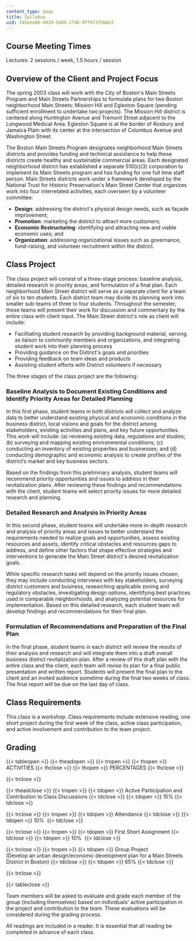 ```yaml
---
content_type: page
title: Syllabus
uid: 165eea86-4929-5889-2f46-9ff9f2fbb0e3
---
```


Course Meeting Times
--------------------

Lectures: 2 sessions / week, 1.5 hours / session

Overview of the Client and Project Focus
----------------------------------------

The spring 2003 class will work with the City of Boston's Main Streets Program and Main Streets Partnerships to formulate plans for two Boston neighborhood Main Streets: Mission Hill and Egleston Square (pending sufficient enrollment to undertake two projects). The Mission Hill district is centered along Huntington Avenue and Tremont Street adjacent to the Longwood Medical Area. Egleston Square is at the border of Roxbury and Jamaica Plain with its center at the intersection of Columbus Avenue and Washington Street.

The Boston Main Streets Program designates neighborhood Main Streets districts and provides funding and technical assistance to help these districts create healthy and sustainable commercial areas. Each designated neighborhood district has established a separate 510(c)(3) corporation to implement its Main Streets program and has funding for one full time staff person. Main Streets districts work under a framework developed by the National Trust for Historic Preservation's Main Street Center that organizes work into four interrelated activities, each overseen by a volunteer committee:

*   **Design**: addressing the district's physical design needs, such as façade improvement;
*   **Promotion**: marketing the district to attract more customers;
*   **Economic Restructuring**: identifying and attracting new and viable economic uses; and
*   **Organization**: addressing organizational issues such as governance, fund-raising, and volunteer recruitment within the district.

Class Project
-------------

The class project will consist of a three-stage process: baseline analysis, detailed research in priority areas, and formulation of a final plan. Each neighborhood Main Street district will serve as a separate client for a team of six to ten students. Each district team may divide its planning work into smaller sub-teams of three to four students. Throughout the semester, these teams will present their work for discussion and commentary by the entire class with client input. The Main Street district's role as client will include:

*   Facilitating student research by providing background material, serving as liaison to community members and organizations, and integrating student work into their planning process
*   Providing guidance on the District's goals and priorities
*   Providing feedback on team ideas and products
*   Assisting student efforts with District volunteers if necessary

The three stages of the class project are the following:

### Baseline Analysis to Document Existing Conditions and Identify Priority Areas for Detailed Planning

In this first phase, student teams in both districts will collect and analyze data to better understand existing physical and economic conditions in the business district, local visions and goals for the district among stakeholders, existing activities and plans, and key future opportunities. This work will include: (a) reviewing existing data, regulations and studies; (b) surveying and mapping existing environmental conditions; (c) conducting an inventory of existing properties and businesses; and (d) conducting demographic and economic analysis to create profiles of the district’s market and key business sectors.

Based on the findings from this preliminary analysis, student teams will recommend priority opportunities and issues to address in their revitalization plans. After reviewing these findings and recommendations with the client, student teams will select priority issues for more detailed research and planning.

### Detailed Research and Analysis in Priority Areas

In this second phase, student teams will undertake more in-depth research and analysis of priority areas and issues to better understand the requirements needed to realize goals and opportunities, assess existing resources and assets, identify critical obstacles and resources gaps to address, and define other factors that shape effective strategies and interventions to generate the Main Street district's desired revitalization goals.

While specific research tasks will depend on the priority issues chosen, they may include conducting interviews with key stakeholders, surveying district customers and business, researching applicable zoning and regulatory obstacles, investigating design options, identifying best practices used in comparable neighborhoods, and analyzing potential resources for implementation. Based on this detailed research, each student team will develop findings and recommendations for their final plan.

### Formulation of Recommendations and Preparation of the Final Plan

In the final phase, student teams in each district will review the results of their analysis and research and will integrate them into a draft overall business district revitalization plan. After a review of this draft plan with the entire class and the client, each team will revise its plan for a final public presentation and written report. Students will present the final plan to the client and an invited audience sometime during the final two weeks of class. The final report will be due on the last day of class.

Class Requirements
------------------

This class is a workshop. Class requirements include extensive reading, one short project during the first week of the class, active class participation, and active involvement and contribution to the team project.

Grading
-------

{{< tableopen >}}
{{< theadopen >}}
{{< tropen >}}
{{< thopen >}}
ACTIVITIES
{{< thclose >}}
{{< thopen >}}
PERCENTAGES
{{< thclose >}}

{{< trclose >}}

{{< theadclose >}}
{{< tropen >}}
{{< tdopen >}}
Active Participation and Contribution to Class Discussions
{{< tdclose >}}
{{< tdopen >}}
15%
{{< tdclose >}}

{{< trclose >}}
{{< tropen >}}
{{< tdopen >}}
Attendance
{{< tdclose >}}
{{< tdopen >}}
10% 
{{< tdclose >}}

{{< trclose >}}
{{< tropen >}}
{{< tdopen >}}
First Short Assignment
{{< tdclose >}}
{{< tdopen >}}
10% 
{{< tdclose >}}

{{< trclose >}}
{{< tropen >}}
{{< tdopen >}}
Group Project  
(Develop an urban design/economic development plan for a Main Streets District in Boston)
{{< tdclose >}}
{{< tdopen >}}
65%
{{< tdclose >}}

{{< trclose >}}

{{< tableclose >}}

Team members will be asked to evaluate and grade each member of the group (including themselves) based on individuals' active participation in the project and contribution to the team. These evaluations will be considered during the grading process.

All readings are included in a reader. It is essential that all reading be completed in advance of each class.